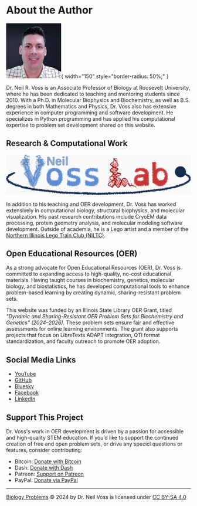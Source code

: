 # About the Author

![Profile image of Dr. Neil R. Voss](assets/images/neil_square_thumb_avatar-150px-2022.png){ width="150" style="border-radius: 50%;" }

Dr. Neil R. Voss is an Associate Professor of Biology at Roosevelt University, where he has been dedicated to teaching and mentoring students since 2010. With a Ph.D. in Molecular Biophysics and Biochemistry, as well as B.S. degrees in both Mathematics and Physics, Dr. Voss also has extensive experience in computer programming and software development. He specializes in Python programming and has applied his computational expertise to problem set development shared on this website.

## Research & Computational Work

![Banner for VossLab research](assets/images/vosslab_banner.png)

In addition to his teaching and OER development, Dr. Voss has worked extensively in computational biology, structural biophysics, and molecular visualization. His past research contributions include CryoEM data processing, protein geometry analysis, and molecular modeling software development. Outside of academia, he is a Lego artist and a member of the [Northern Illinois Lego Train Club (NILTC)](https://www.niltc.org).

## Open Educational Resources (OER)


As a strong advocate for Open Educational Resources (OER), Dr. Voss is committed to expanding access to high-quality, no-cost educational materials. Having taught courses in biochemistry, genetics, molecular biology, and biostatistics, he has developed computational tools to enhance problem-based learning by creating dynamic, sharing-resistant problem sets.

This website was funded by an Illinois State Library OER Grant, titled *"Dynamic and Sharing-Resistant OER Problem Sets for Biochemistry and Genetics" (2024–2026).* These problem sets ensure fair and effective assessments for online learning environments. The grant also supports projects that focus on LibreTexts ADAPT integration, QTI format standardization, and faculty outreach to promote OER adoption.

## Social Media Links

- [YouTube](https://www.youtube.com/neilvosslab)
- [GitHub](https://github.com/vosslab)
- [Bluesky](https://bsky.app/profile/neilvosslab.bsky.social)
- [Facebook](https://fb.me/neilvosslab)
- [LinkedIn](https://www.linkedin.com/in/vosslab)

## Support This Project

Dr. Voss's work in OER development is driven by a passion for accessible and high-quality STEM education. If you’d like to support the continued creation of free and open problem sets, or drive any specicl questions or features, consider contributing:

- Bitcoin: [Donate with Bitcoin](bitcoin:bc1qdexkqwzyet93ret40akqmms2jv99wvsgzdshu8?message=support%20qti_package_maker)
- Dash: [Donate with Dash](dash:XdDmwBVecEy9yyXKeD7hScLp7oN8rd4XNV?message=support%20qti_package_maker)
- Patreon: [Support on Patreon](https://www.patreon.com/vosslab)
- PayPal: [Donate via PayPal](https://paypal.me/vosslab)

---

<a href="https://biologyproblems.org/">Biology Problems</a> © 2024 by Dr. Neil Voss is licensed under <a href="https://creativecommons.org/licenses/by-sa/4.0/">CC BY-SA 4.0</a><img src="https://mirrors.creativecommons.org/presskit/icons/cc.svg" alt="" style="max-width: 1em;max-height:1em;margin-left: .2em;"><img 
src="https://mirrors.creativecommons.org/presskit/icons/by.svg" alt="" style="max-width: 1em;max-height:1em;margin-left: .2em;"><img src="https://mirrors.creativecommons.org/presskit/icons/sa.svg" alt="" style="max-width: 1em;max-height:1em;margin-left: .2em;">